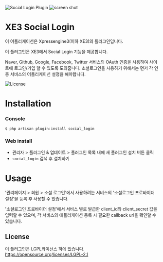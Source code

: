 ![Social Login Plugin](https://raw.githubusercontent.com/xpressengine/plugin-social_login/master/icon.png)
![screen shot](https://raw.githubusercontent.com/xpressengine/plugin-social_login/develop/social_login.PNG)

# XE3 Social Login
이 어플리케이션은 Xpressengine3(이하 XE3)의 플러그인입니다.

이 플러그인은 XE3에서 Social Login 기능을 제공합니다.

Naver, Github, Google, Facebook, Twitter 서비스의 OAuth 인증을 사용하여 사이트에 로그인/가입 할 수 있도록 도와줍니다.
소셜로그인을 사용하기 위해서는 먼저 각 인증 서비스의 어플리케이션 설정을 해야합니다.

![License](http://img.shields.io/badge/license-GNU%20LGPL-brightgreen.svg)

# Installation
### Console
```
$ php artisan plugin:install social_login
```

### Web install
- 관리자 > 플러그인 & 업데이트 > 플러그인 목록 내에 새 플러그인 설치 버튼 클릭
- `social_login` 검색 후 설치하기

# Usage
'관리페이지 > 회원 > 소셜 로그인'에서 사용하려는 서비스의 '소셜로그인 프로바이더 설정'을 등록 후 사용할 수 있습니다.

'소셜로그인 프로바이더 설정'에서 서비스 별로 발급한 client_id와 client_secret 값을 입력할 수 있으며, 각 서비스의 애플리케이션 등록 시 필요한 callback url을 확인할 수 있습니다.

## License
이 플러그인은 LGPL라이선스 하에 있습니다. <https://opensource.org/licenses/LGPL-2.1>
